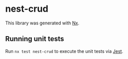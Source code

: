 # nest-crud

This library was generated with [Nx](https://nx.dev).

## Running unit tests

Run `nx test nest-crud` to execute the unit tests via [Jest](https://jestjs.io).
